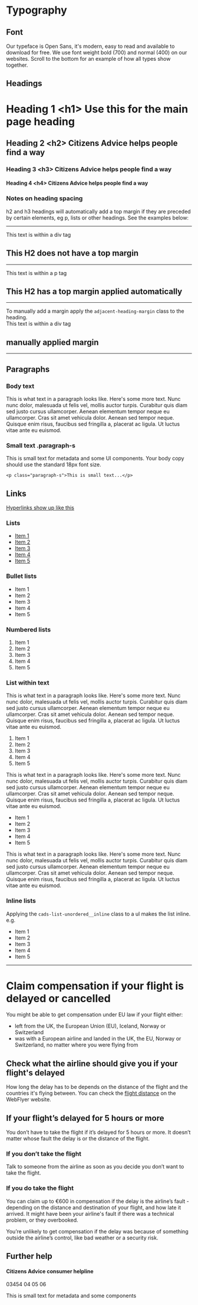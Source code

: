 <h1>Typography</h1>

<h2>Font</h2>

<p>
Our typeface is Open Sans, it's modern, easy to read and available to download for free. We use font weight bold (700) and normal (400) on our websites. Scroll to the bottom for an example of how all types show
together.
</p>

<h2>Headings</h2>

<h1>Heading 1 &lt;h1> Use this for the main page heading</h1>
<h2>Heading 2 &lt;h2> Citizens Advice helps people find a way</h2>
<h3>Heading 3 &lt;h3> Citizens Advice helps people find a way</h3>
<h4>Heading 4 &lt;h4> Citizens Advice helps people find a way</h4>

<h3>Notes on heading spacing</h3>
h2 and h3 headings will automatically add a top margin if they are preceded by certain elements, eg p, lists or other headings. See the examples below:
<hr/>
<div>This text is within a div tag</div>
<h2>This H2 does not have a top margin</h2>
<hr/>
<p>This text is within a p tag</p>
<h2>This H2 has a top margin applied automatically</h2>
<hr/>
To manually add a margin apply the <code class="css">adjacent-heading-margin</code> class to the heading.
<div>This text is within a div tag</div>
<h2 class="adjacent-heading-margin">manually applied margin</h2>
<hr/>

<h2>Paragraphs</h2>

<h3>Body text</h3>

<p>
This is what text in a paragraph looks like. Here's some more text.
Nunc nunc dolor, malesuada ut felis vel, mollis auctor turpis.
Curabitur quis diam sed justo cursus ullamcorper. Aenean elementum
tempor neque eu ullamcorper. Cras sit amet vehicula dolor. Aenean
sed tempor neque. Quisque enim risus, faucibus sed fringilla a,
placerat ac ligula. Ut luctus vitae ante eu euismod.
</p>

<h3>Small text .paragraph-s</h3>

<p class="paragraph-s">This is small text for metadata and some UI components. Your body copy should use the standard 18px font size.</p>

<pre><code class="lang-css">&lt;p class="paragraph-s">This is small text...&lt;/p></code></pre>

<h2>Links</h2>

<p><a href="javascript:;">Hyperlinks show up like this</a></p>

<h3>Lists</h3>

<ul>
	<li><a href="javascript:;">Item 1</a></li>
	<li><a href="javascript:;">Item 2</a></li>
	<li><a href="javascript:;">Item 3</a></li>
	<li><a href="javascript:;">Item 4</a></li>
	<li><a href="javascript:;">Item 5</a></li>
	
</ul>

<h3>Bullet lists</h3>

<ul class="cads-list__bullet">
	<li>Item 1</li>
	<li>Item 2</li>
	<li>Item 3</li>
	<li>Item 4</li>
	<li>Item 5</li>
</ul>

<h3>Numbered lists</h3>

<ol>
	<li>Item 1</li>
	<li>Item 2</li>
	<li>Item 3</li>
	<li>Item 4</li>
	<li>Item 5</li>
</ol>

<h3>List within text</h3>

<p>
This is what text in a paragraph looks like. Here's some more text.
Nunc nunc dolor, malesuada ut felis vel, mollis auctor turpis.
Curabitur quis diam sed justo cursus ullamcorper. Aenean elementum
tempor neque eu ullamcorper. Cras sit amet vehicula dolor. Aenean
sed tempor neque. Quisque enim risus, faucibus sed fringilla a,
placerat ac ligula. Ut luctus vitae ante eu euismod.
</p>
<ol>
	<li>Item 1</li>
	<li>Item 2</li>
	<li>Item 3</li>
	<li>Item 4</li>
	<li>Item 5</li>
</ol>
<p>
This is what text in a paragraph looks like. Here's some more text.
Nunc nunc dolor, malesuada ut felis vel, mollis auctor turpis.
Curabitur quis diam sed justo cursus ullamcorper. Aenean elementum
tempor neque eu ullamcorper. Cras sit amet vehicula dolor. Aenean
sed tempor neque. Quisque enim risus, faucibus sed fringilla a,
placerat ac ligula. Ut luctus vitae ante eu euismod.
</p>
<ul>
	<li>Item 1</li>
	<li>Item 2</li>
	<li>Item 3</li>
	<li>Item 4</li>
	<li>Item 5</li>
</ul>
<p>
This is what text in a paragraph looks like. Here's some more text.
Nunc nunc dolor, malesuada ut felis vel, mollis auctor turpis.
Curabitur quis diam sed justo cursus ullamcorper. Aenean elementum
tempor neque eu ullamcorper. Cras sit amet vehicula dolor. Aenean
sed tempor neque. Quisque enim risus, faucibus sed fringilla a,
placerat ac ligula. Ut luctus vitae ante eu euismod.
</p>

<h3>Inline lists</h3>
<p>Applying the <code class="lang-css">cads-list-unordered__inline</code> class to a ul makes the list inline. e.g.</p>

<ul class="cads-list-unordered cads-list-unordered__inline">
    <li>Item 1</li>
    <li>Item 2</li>
    <li>Item 3</li>
    <li>Item 4</li>
    <li>Item 5</li>
</ul>



----

<h1>Claim compensation if your flight is delayed or cancelled</h1>

<p>You might be able to get compensation under EU law if your flight either:</p>

<ul>
	<li>left from the UK, the European Union (EU), Iceland, Norway or Switzerland</li>
	<li>was with a European airline and landed in the UK, the EU, Norway or Switzerland, no matter where you were flying from</li>
</ul>

<h2>Check what the airline should give you if your flight's delayed</h2>

<p>How long the delay has to be depends on the distance of the flight and the countries it's flying between. You can check the <a href="">flight distance</a> on the WebFlyer website.</p>

<h2>If your flight’s delayed for 5 hours or more</h2>

<p>You don’t have to take the flight if it’s delayed for 5 hours or more. It doesn’t matter whose fault the delay is or the distance of the flight.</p>

<h3>If you don’t take the flight</h3>

<p>Talk to someone from the airline as soon as you decide you don’t want to take the flight.</p>

<h3>If you do take the flight</h3>

<p>You can claim up to €600 in compensation if the delay is the airline’s fault - depending on the distance and destination of your flight, and how late it arrived. It might have been your airline's fault if there was a technical problem, or they overbooked.</p>

<p>
You’re unlikely to get compensation if the delay was because of something outside the airline’s control, like bad weather or a security risk.</p>


<h2>Further help</h2>

<h4>Citizens Advice consumer helpline</h4>
<p>03454 04 05 06</p>
<p class="paragraph-s">This is small text for metadata and some components</p>
